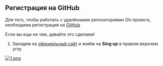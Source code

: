 ## Регистрация на GitHub
Для того, чтобы работать с удалёнными репозиториями Git-проекта, необходима регистрация на [GitHub](https://github.com/)

Если вы еще не там, давайте это сделаем!

1. Заходим на [официальный сайт](https://github.com/) и жмём на **Sing up** в правом верхнем углу

[![1.png](https://i.postimg.cc/T3mnznXg/1.png)](https://postimg.cc/mPLcMzkg)

